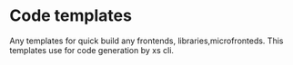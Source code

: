 # Code templates
Any templates for quick build any frontends, libraries,microfronteds.
This templates use for code generation by xs cli.